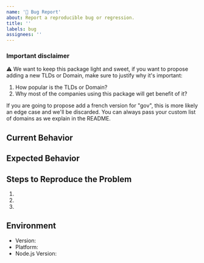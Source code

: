 ```yaml
---
name: '🐛 Bug Report'
about: Report a reproducible bug or regression.
title: ''
labels: bug
assignees: ''
---
```


### Important disclaimer

⚠️ We want to keep this package light and sweet, if you want to propose adding a new TLDs or Domain, make sure to justify why it's important:

1. How popular is the TLDs or Domain?
2. Why most of the companies using this package will get benefit of it?

If you are going to propose add a french version for "gov", this is more likely an edge case and we'll be discarded. You can always pass your custom list of domains as we explain in the README.

## Current Behavior

<!-- Describe how the issue manifests. -->

## Expected Behavior

<!-- Describe what the desired behavior would be. -->

## Steps to Reproduce the Problem

1.
1.
1.

## Environment

- Version: <!-- Version set in package.json -->
- Platform: <!-- Win/Mac/Linux -->
- Node.js Version: <!-- Output of running `node -v` -->
